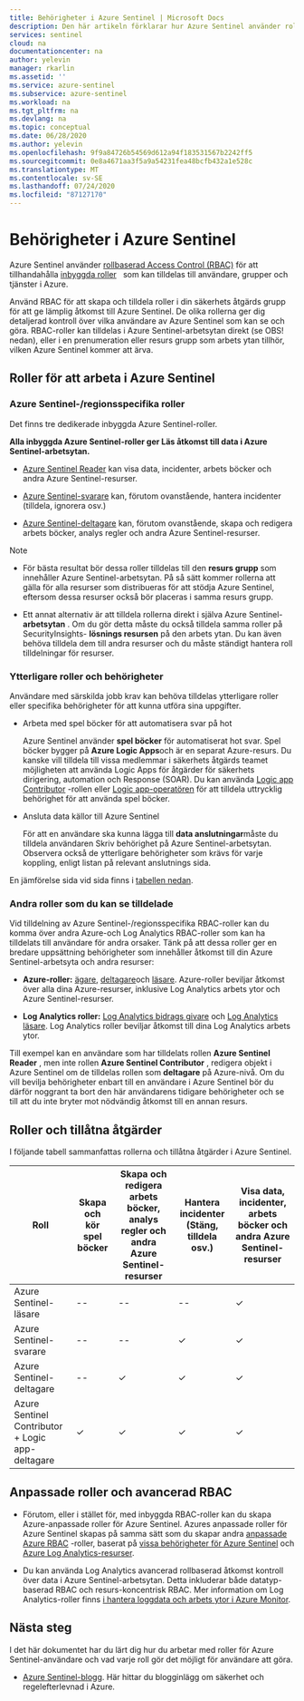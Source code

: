 ```yaml
---
title: Behörigheter i Azure Sentinel | Microsoft Docs
description: Den här artikeln förklarar hur Azure Sentinel använder rollbaserad åtkomst kontroll för att tilldela behörigheter till användare och identifierar tillåtna åtgärder för varje roll.
services: sentinel
cloud: na
documentationcenter: na
author: yelevin
manager: rkarlin
ms.assetid: ''
ms.service: azure-sentinel
ms.subservice: azure-sentinel
ms.workload: na
ms.tgt_pltfrm: na
ms.devlang: na
ms.topic: conceptual
ms.date: 06/28/2020
ms.author: yelevin
ms.openlocfilehash: 9f9a84726b54569d612a94f183531567b2242ff5
ms.sourcegitcommit: 0e8a4671aa3f5a9a54231fea48bcfb432a1e528c
ms.translationtype: MT
ms.contentlocale: sv-SE
ms.lasthandoff: 07/24/2020
ms.locfileid: "87127170"
---
```

# <a name="permissions-in-azure-sentinel"></a>Behörigheter i Azure Sentinel

Azure Sentinel använder [rollbaserad Access Control (RBAC)](../role-based-access-control/role-assignments-portal.md) för att tillhandahålla [inbyggda roller](../role-based-access-control/built-in-roles.md)   som kan tilldelas till användare, grupper och tjänster i Azure.

Använd RBAC för att skapa och tilldela roller i din säkerhets åtgärds grupp för att ge lämplig åtkomst till Azure Sentinel. De olika rollerna ger dig detaljerad kontroll över vilka användare av Azure Sentinel som kan se och göra. RBAC-roller kan tilldelas i Azure Sentinel-arbetsytan direkt (se OBS! nedan), eller i en prenumeration eller resurs grupp som arbets ytan tillhör, vilken Azure Sentinel kommer att ärva.

## <a name="roles-for-working-in-azure-sentinel"></a>Roller för att arbeta i Azure Sentinel

### <a name="azure-sentinel-specific-roles"></a>Azure Sentinel-/regionsspecifika roller

Det finns tre dedikerade inbyggda Azure Sentinel-roller.

**Alla inbyggda Azure Sentinel-roller ger Läs åtkomst till data i Azure Sentinel-arbetsytan.**

- [Azure Sentinel Reader](../role-based-access-control/built-in-roles.md#azure-sentinel-reader) kan visa data, incidenter, arbets böcker och andra Azure Sentinel-resurser.

- [Azure Sentinel-svarare](../role-based-access-control/built-in-roles.md#azure-sentinel-responder) kan, förutom ovanstående, hantera incidenter (tilldela, ignorera osv.)

- [Azure Sentinel-deltagare](../role-based-access-control/built-in-roles.md#azure-sentinel-contributor) kan, förutom ovanstående, skapa och redigera arbets böcker, analys regler och andra Azure Sentinel-resurser.

> [!NOTE]
>
> - För bästa resultat bör dessa roller tilldelas till den **resurs grupp** som innehåller Azure Sentinel-arbetsytan. På så sätt kommer rollerna att gälla för alla resurser som distribueras för att stödja Azure Sentinel, eftersom dessa resurser också bör placeras i samma resurs grupp.
>
> - Ett annat alternativ är att tilldela rollerna direkt i själva Azure Sentinel- **arbetsytan** . Om du gör detta måste du också tilldela samma roller på SecurityInsights- **lösnings resursen** på den arbets ytan. Du kan även behöva tilldela dem till andra resurser och du måste ständigt hantera roll tilldelningar för resurser.

### <a name="additional-roles-and-permissions"></a>Ytterligare roller och behörigheter

Användare med särskilda jobb krav kan behöva tilldelas ytterligare roller eller specifika behörigheter för att kunna utföra sina uppgifter.

- Arbeta med spel böcker för att automatisera svar på hot

    Azure Sentinel använder **spel böcker** för automatiserat hot svar. Spel böcker bygger på **Azure Logic Apps**och är en separat Azure-resurs. Du kanske vill tilldela till vissa medlemmar i säkerhets åtgärds teamet möjligheten att använda Logic Apps för åtgärder för säkerhets dirigering, automation och Response (SOAR). Du kan använda [Logic app Contributor](../role-based-access-control/built-in-roles.md#logic-app-contributor) -rollen eller [Logic app-operatören](../role-based-access-control/built-in-roles.md#logic-app-operator) för att tilldela uttrycklig behörighet för att använda spel böcker.

- Ansluta data källor till Azure Sentinel

    För att en användare ska kunna lägga till **data anslutningar**måste du tilldela användaren Skriv behörighet på Azure Sentinel-arbetsytan. Observera också de ytterligare behörigheter som krävs för varje koppling, enligt listan på relevant anslutnings sida.

En jämförelse sida vid sida finns i [tabellen nedan](#roles-and-allowed-actions).

### <a name="other-roles-you-might-see-assigned"></a>Andra roller som du kan se tilldelade

Vid tilldelning av Azure Sentinel-/regionsspecifika RBAC-roller kan du komma över andra Azure-och Log Analytics RBAC-roller som kan ha tilldelats till användare för andra orsaker. Tänk på att dessa roller ger en bredare uppsättning behörigheter som innehåller åtkomst till din Azure Sentinel-arbetsyta och andra resurser:

- **Azure-roller:** [ägare](../role-based-access-control/built-in-roles.md#owner), [deltagare](../role-based-access-control/built-in-roles.md#contributor)och [läsare](../role-based-access-control/built-in-roles.md#reader). Azure-roller beviljar åtkomst över alla dina Azure-resurser, inklusive Log Analytics arbets ytor och Azure Sentinel-resurser.

- **Log Analytics roller:** [Log Analytics bidrags givare](../role-based-access-control/built-in-roles.md#log-analytics-contributor) och [Log Analytics läsare](../role-based-access-control/built-in-roles.md#log-analytics-reader). Log Analytics roller beviljar åtkomst till dina Log Analytics arbets ytor. 

Till exempel kan en användare som har tilldelats rollen **Azure Sentinel Reader** , men inte rollen **Azure Sentinel Contributor** , redigera objekt i Azure Sentinel om de tilldelas rollen som **deltagare** på Azure-nivå. Om du vill bevilja behörigheter enbart till en användare i Azure Sentinel bör du därför noggrant ta bort den här användarens tidigare behörigheter och se till att du inte bryter mot nödvändig åtkomst till en annan resurs.

## <a name="roles-and-allowed-actions"></a>Roller och tillåtna åtgärder

I följande tabell sammanfattas rollerna och tillåtna åtgärder i Azure Sentinel. 

| Roll | Skapa och kör spel böcker| Skapa och redigera arbets böcker, analys regler och andra Azure Sentinel-resurser | Hantera incidenter (Stäng, tilldela osv.) | Visa data, incidenter, arbets böcker och andra Azure Sentinel-resurser |
|---|---|---|---|---|
| Azure Sentinel-läsare | -- | -- | -- | &#10003; |
| Azure Sentinel-svarare | -- | -- | &#10003; | &#10003; |
| Azure Sentinel-deltagare | -- | &#10003; | &#10003; | &#10003; |
| Azure Sentinel Contributor + Logic app-deltagare | &#10003; | &#10003; | &#10003; | &#10003; |

## <a name="custom-roles-and-advanced-rbac"></a>Anpassade roller och avancerad RBAC

- Förutom, eller i stället för, med inbyggda RBAC-roller kan du skapa Azure-anpassade roller för Azure Sentinel. Azures anpassade roller för Azure Sentinel skapas på samma sätt som du skapar andra [anpassade Azure RBAC](../role-based-access-control/custom-roles-rest.md#create-a-custom-role) -roller, baserat på [vissa behörigheter för Azure Sentinel](../role-based-access-control/resource-provider-operations.md#microsoftsecurityinsights) och [Azure Log Analytics-resurser](../role-based-access-control/resource-provider-operations.md#microsoftoperationalinsights).

- Du kan använda Log Analytics avancerad rollbaserad åtkomst kontroll över data i Azure Sentinel-arbetsytan. Detta inkluderar både datatyp-baserad RBAC och resurs-koncentrisk RBAC. Mer information om Log Analytics-roller finns [i hantera loggdata och arbets ytor i Azure Monitor](../azure-monitor/platform/manage-access.md#manage-access-using-workspace-permissions).

## <a name="next-steps"></a>Nästa steg

I det här dokumentet har du lärt dig hur du arbetar med roller för Azure Sentinel-användare och vad varje roll gör det möjligt för användare att göra.

* [Azure Sentinel-blogg](https://aka.ms/azuresentinelblog). Här hittar du blogginlägg om säkerhet och regelefterlevnad i Azure.

